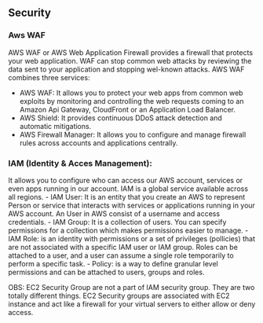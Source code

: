 ## Security

### Aws WAF
AWS WAF or AWS Web Application Firewall provides a firewall that protects your web application. WAF can stop common web attacks by reviewing the data sent to your application
and stopping wel-known attacks. AWS WAF combines three services:
- AWS WAF: It allows you to protect your web apps from common web exploits by monitoring and controlling the web requests coming to an Amazon Api Gateway, CloudFront or an 
Application Load Balancer.
- AWS Shield: It provides continuous DDoS attack detection and automatic mitigations.
- AWS Firewall Manager: It allows you to configure and manage firewall rules across accounts and applications centrally.

### IAM (Identity & Acces Management):
It allows you to configure who can access our AWS account, services or even apps running in our account. IAM is a global service available across all regions.
    - IAM User: It is an entity that you create an AWS to represent Person or service that interacts with services or applications running in your AWS account. An User in AWS
    consist of a username and access credentials.
    - IAM Group: It is a collection of users. You can specify permissions for a collection which makes permissions easier to manage.
    - IAM Role: is an identity with permissions or a set of privileges (pollicies) that are not associated with a specific IAM user or IAM group. Roles can be attached to a user, and
    a user can assume a single role temporarily to perform a specific task.
    - Policy: is a way to define granular level permissions and can be attached to users, groups and roles.
    
OBS: EC2 Security Group are not a part of IAM security group. They are two totally different things. EC2 Security groups are associated with EC2 instance and act like a firewall
for your virtual servers to either allow or deny access.

